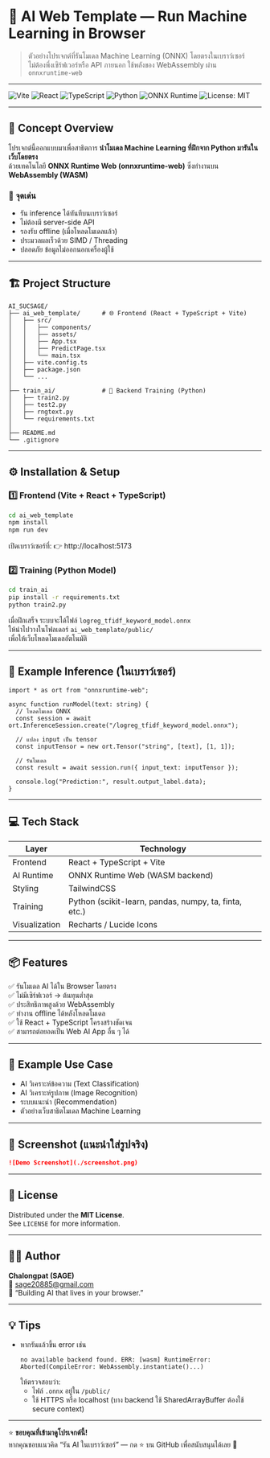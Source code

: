 # 🧠 AI Web Template — Run Machine Learning in Browser

> ตัวอย่างโปรเจกต์ที่รันโมเดล Machine Learning (ONNX) โดยตรงในเบราว์เซอร์  
> ไม่ต้องพึ่งเซิร์ฟเวอร์หรือ API ภายนอก ใช้พลังของ WebAssembly ผ่าน `onnxruntime-web`

---

![Vite](https://img.shields.io/badge/Vite-646CFF?logo=vite&logoColor=white)
![React](https://img.shields.io/badge/React-20232A?logo=react&logoColor=61DAFB)
![TypeScript](https://img.shields.io/badge/TypeScript-007ACC?logo=typescript&logoColor=white)
![Python](https://img.shields.io/badge/Python-3776AB?logo=python&logoColor=white)
![ONNX Runtime](https://img.shields.io/badge/ONNX_Runtime_Web-005CED?logo=onnx&logoColor=white)
![License: MIT](https://img.shields.io/badge/License-MIT-green.svg)

---

## 🧩 Concept Overview

โปรเจกต์นี้ออกแบบมาเพื่อสาธิตการ **นำโมเดล Machine Learning ที่ฝึกจาก Python มารันในเว็บโดยตรง**  
ด้วยเทคโนโลยี **ONNX Runtime Web (onnxruntime-web)** ซึ่งทำงานบน **WebAssembly (WASM)**

### 🌟 จุดเด่น
- รัน inference ได้ทันทีบนเบราว์เซอร์
- ไม่ต้องมี server-side API
- รองรับ offline (เมื่อโหลดโมเดลแล้ว)
- ประมวลผลเร็วด้วย SIMD / Threading
- ปลอดภัย ข้อมูลไม่ออกนอกเครื่องผู้ใช้

---

## 🏗️ Project Structure

```
AI_SUCSAGE/
├── ai_web_template/      # 🌐 Frontend (React + TypeScript + Vite)
│   ├── src/
│   │   ├── components/
│   │   ├── assets/
│   │   ├── App.tsx
│   │   ├── PredictPage.tsx
│   │   └── main.tsx
│   ├── vite.config.ts
│   ├── package.json
│   └── ...
│
├── train_ai/             # 🧠 Backend Training (Python)
│   ├── train2.py
│   ├── test2.py
│   ├── rngtext.py
│   └── requirements.txt
│
├── README.md
└── .gitignore
```

---

## ⚙️ Installation & Setup

### 1️⃣ Frontend (Vite + React + TypeScript)
```bash
cd ai_web_template
npm install
npm run dev
```

เปิดเบราว์เซอร์ที่:
👉 http://localhost:5173

### 2️⃣ Training (Python Model)
```bash
cd train_ai
pip install -r requirements.txt
python train2.py
```

เมื่อฝึกเสร็จ ระบบจะได้ไฟล์ `logreg_tfidf_keyword_model.onnx`  
ให้นำไปวางในโฟลเดอร์ `ai_web_template/public/`  
เพื่อให้เว็บโหลดโมเดลอัตโนมัติ

---

## 🧠 Example Inference (ในเบราว์เซอร์)

```tsx
import * as ort from "onnxruntime-web";

async function runModel(text: string) {
  // โหลดโมเดล ONNX
  const session = await ort.InferenceSession.create("/logreg_tfidf_keyword_model.onnx");

  // แปลง input เป็น tensor
  const inputTensor = new ort.Tensor("string", [text], [1, 1]);

  // รันโมเดล
  const result = await session.run({ input_text: inputTensor });

  console.log("Prediction:", result.output_label.data);
}
```

---

## 💻 Tech Stack

| Layer | Technology |
|-------|-------------|
| Frontend | React + TypeScript + Vite |
| AI Runtime | ONNX Runtime Web (WASM backend) |
| Styling | TailwindCSS |
| Training | Python (scikit-learn, pandas, numpy, ta, finta, etc.) |
| Visualization | Recharts / Lucide Icons |

---

## 📦 Features
✅ รันโมเดล AI ได้ใน Browser โดยตรง  
✅ ไม่มีเซิร์ฟเวอร์ → ต้นทุนต่ำสุด  
✅ ประสิทธิภาพสูงด้วย WebAssembly  
✅ ทำงาน offline ได้หลังโหลดโมเดล  
✅ ใช้ React + TypeScript โครงสร้างชัดเจน  
✅ สามารถต่อยอดเป็น Web AI App อื่น ๆ ได้

---

## 🧩 Example Use Case
- AI วิเคราะห์ข้อความ (Text Classification)
- AI วิเคราะห์รูปภาพ (Image Recognition)
- ระบบแนะนำ (Recommendation)
- ตัวอย่างเว็บสาธิตโมเดล Machine Learning

---

## 📸 Screenshot (แนะนำใส่รูปจริง)
```markdown
![Demo Screenshot](./screenshot.png)
```

---

## 🧾 License
Distributed under the **MIT License**.  
See `LICENSE` for more information.

---

## 👨‍💻 Author

**Chalongpat (SAGE)**  
📧 sage20885@gmail.com  
💬 “Building AI that lives in your browser.”

---

## 💡 Tips
- หากรันแล้วขึ้น error เช่น  
  ```
  no available backend found. ERR: [wasm] RuntimeError: Aborted(CompileError: WebAssembly.instantiate()...)
  ```
  ให้ตรวจสอบว่า:
  - ไฟล์ `.onnx` อยู่ใน `/public/`
  - ใช้ HTTPS หรือ localhost (บาง backend ใช้ SharedArrayBuffer ต้องใช้ secure context)

---

⭐ **ขอบคุณที่เข้ามาดูโปรเจกต์นี้!**  
หากคุณชอบแนวคิด “รัน AI ในเบราว์เซอร์” — กด ⭐ บน GitHub เพื่อสนับสนุนได้เลย 💖
